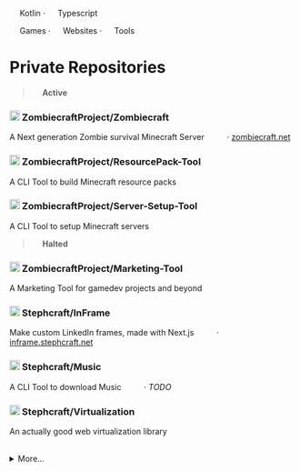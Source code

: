 <!-- **Projects** → -->
<!-- **Languages** → -->
<img src="https://i.imgur.com/GkQvkcU.png" height="14"/> Kotlin · 
<img src="https://i.imgur.com/hI92PNK.png" height="14"/> Typescript

<img src="https://i.imgur.com/ZMKiyIr.png" height="14"/> Games · 
<img src="https://i.imgur.com/tkIOUNc.png" height="14"/> Websites · 
<img src="https://i.imgur.com/JKxEuHz.png" height="14"/> Tools

# Private Repositories

> <img src="https://i.imgur.com/OH80Mdp.png" height="14"/> **Active**

### <img src="https://i.imgur.com/PRyfDUp.png" width="18"/> ZombiecraftProject/Zombiecraft
A Next generation Zombie survival Minecraft Server <img src="https://i.imgur.com/ZMKiyIr.png" height="14"/> <img src="https://i.imgur.com/GkQvkcU.png" height="14"/> · [zombiecraft.net](https://v2.zombiecraft.net)

<!--
### <img src="https://i.imgur.com/PRyfDUp.png" width="18"/> ZombiecraftProject/Zombiecraft-Website
The Zombiecraft Website · [v1](https://v1.zombiecraft.net) (2021) · [v2](https://v2.zombiecraft.net) (2025)
-->

### <img src="https://i.imgur.com/PRyfDUp.png" width="18"/> ZombiecraftProject/ResourcePack-Tool
A CLI Tool to build Minecraft resource packs <img src="https://i.imgur.com/mAX5KsP.png" height="14"/> <img src="https://i.imgur.com/GkQvkcU.png" height="14"/>

### <img src="https://i.imgur.com/PRyfDUp.png" width="18"/> ZombiecraftProject/Server-Setup-Tool
A CLI Tool to setup Minecraft servers <img src="https://i.imgur.com/mAX5KsP.png" height="14"/> <img src="https://i.imgur.com/GkQvkcU.png" height="14"/>

> <img src="https://i.imgur.com/LKUfO7l.png" height="14"/> **Halted**

### <img src="https://i.imgur.com/PRyfDUp.png" width="18"/> ZombiecraftProject/Marketing-Tool
A Marketing Tool for gamedev projects and beyond <img src="https://i.imgur.com/JKxEuHz.png" height="14"/> <img src="https://i.imgur.com/hI92PNK.png" height="14"/>

### <img src="https://i.imgur.com/PRyfDUp.png" width="18"/> Stephcraft/InFrame
Make custom LinkedIn frames, made with Next.js <img src="https://i.imgur.com/tkIOUNc.png" height="14"/> <img src="https://i.imgur.com/hI92PNK.png" height="14"/> · [inframe.stephcraft.net](https://inframe.stephcraft.net)

### <img src="https://i.imgur.com/PRyfDUp.png" width="18"/> Stephcraft/Music
A CLI Tool to download Music  <img src="https://i.imgur.com/mAX5KsP.png" height="14"/> <img src="https://i.imgur.com/GkQvkcU.png" height="14"/> · *TODO*

### <img src="https://i.imgur.com/PRyfDUp.png" width="18"/> Stephcraft/Virtualization
An actually good web virtualization library <img src="https://i.imgur.com/F16HJR1.png" height="14"/> <img src="https://i.imgur.com/hI92PNK.png" height="14"/>

<br/>

<details>
  <summary>
    More...
  </summary>

<br/>

> <img src="https://i.imgur.com/VKhaYpC.png" height="14"/> **Inactive** · *Not to say that these won't get remastered one day!*

<!--
# Private Archived Repositories
> Not to say that these won't get remastered one day!
-->

### <img src="https://i.imgur.com/PRyfDUp.png" width="18"/> Stephcraft/Stephcraft.net
Website made with vanilla HTML, CSS and JS <img src="https://i.imgur.com/tkIOUNc.png" height="14"/> <img src="https://i.imgur.com/MBMzwLg.png" height="14"/> · [stephcraft.net](https://stephcraft.net) (2019)

### <img src="https://i.imgur.com/PRyfDUp.png" width="18"/> Stephcraft/CS-Dungeon
A Dungeon game made with C# Windows Form <img src="https://i.imgur.com/ZMKiyIr.png" height="14"/> <img src="https://i.imgur.com/7gW2Xhm.png" height="14"/> · [YouTube video](https://www.youtube.com/watch?v=_7BpjnLQnsw) (2019)

### <img src="https://i.imgur.com/PRyfDUp.png" width="18"/> Stephcraft/Void
Community Game Jam Project made with Unity <img src="https://i.imgur.com/ZMKiyIr.png" height="14"/> <img src="https://i.imgur.com/7gW2Xhm.png" height="14"/> · [stephcraft.itch.io/void](https://stephcraft.itch.io/void) (2019)

### <img src="https://i.imgur.com/PRyfDUp.png" width="18"/> Stephcraft/Horror-Game-Prototype
A pixel-art low-poly game made with Three.js <img src="https://i.imgur.com/ZMKiyIr.png" height="14"/> <img src="https://i.imgur.com/MBMzwLg.png" height="14"/> · [stephcraft.itch.io/horror-game-prototype](https://stephcraft.itch.io/horror-game-prototype) (2017)

</details>

<!--
**Stephcraft/Stephcraft** is a ✨ _special_ ✨ repository because its `README.md` (this file) appears on your GitHub profile.

Here are some ideas to get you started:

- 🔭 I’m currently working on ...
- 🌱 I’m currently learning ...
- 👯 I’m looking to collaborate on ...
- 🤔 I’m looking for help with ...
- 💬 Ask me about ...
- 📫 How to reach me: ...
- 😄 Pronouns: ...
- ⚡ Fun fact: ...

<img src="https://i.imgur.com/ezgiGuD.png" height="12"/> 
-->

